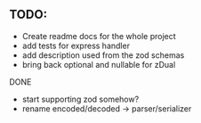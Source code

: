 ## TODO:

- Create readme docs for the whole project
- add tests for express handler
- add description used from the zod schemas
- bring back optional and nullable for zDual

DONE
- start supporting zod somehow?
- rename encoded/decoded -> parser/serializer